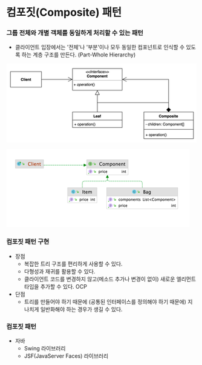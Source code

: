 # 컴포짓(Composite) 패턴
### 그룹 전체와 개별 객체를 동일하게 처리할 수 있는 패턴
- 클라이언트 입장에서는 '전체'나 '부분'이나 모두 동일한 컴포넌트로 인식할 수 있도록 하는 계층 구조를 만든다. (Part-Whole Hierarchy)

![img.png](composite1.png)

![img.png](composite2.png)

### 컴포짓 패턴 구현
- 장점
  - 복잡한 트리 구조를 편리하게 사용할 수 있다.
  - 다형성과 재귀를 활용할 수 있다.
  - 클라이언트 코드를 변경하지 않고(메소드 추가나 변경이 없이) 새로운 엘리먼트 타입을 추가할 수 있다. OCP
- 단점
  - 트리를 만들어야 하기 때문에 (공통된 인터페이스를 정의해야 하기 때문에) 지나치게 일반화해야 하는 경우가 생길 수 있다.

### 컴포짓 패턴
- 자바
  - Swing 라이브러리
  - JSF(JavaServer Faces) 라이브러리